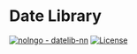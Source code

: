 # Date Library

[![nolngo - datelib-nn](https://img.shields.io/static/v1?label=nolngo&message=datelib-nn&color=blue&logo=github)](https://github.com/nolngo/datelib-nn)
[![License](https://img.shields.io/badge/License-MIT-blue)](#license)
